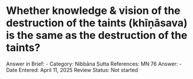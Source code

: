 # Whether knowledge & vision of the destruction of the taints (khīṇāsava) is the same as the destruction of the taints?

Answer in Brief: -
 Category: Nibbāna
Sutta References: MN 76
Answer: -
Date Entered: April 11, 2025
Review Status: Not started